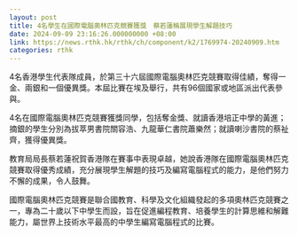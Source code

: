 ```yaml
---
layout: post
title: 4名學生在國際電腦奧林匹克競賽獲獎　蔡若蓮稱展現學生解題技巧
date: 2024-09-09 23:16:26.000000000 +08:00
link: https://news.rthk.hk/rthk/ch/component/k2/1769974-20240909.htm
categories: rthk
---
```


4名香港學生代表隊成員，於第三十六屆國際電腦奧林匹克競賽取得佳績，奪得一金、兩銀和一個優異獎。本屆比賽在埃及舉行，共有96個國家或地區派出代表參與。

4名在國際電腦奧林匹克競賽獲獎同學，包括奪金獎、就讀香港培正中學的黃進；摘銀的學生分別為拔萃男書院關容浩、九龍華仁書院蕭樂然；就讀喇沙書院的蔡祉齊，獲得優異獎。

教育局局長蔡若蓮祝賀香港隊在賽事中表現卓越，她說香港隊在國際電腦奧林匹克競賽取得優秀成績，充分展現學生解題的技巧及編寫電腦程式的能力，是他們努力不懈的成果，令人鼓舞。

國際電腦奧林匹克競賽是聯合國教育、科學及文化組織發起的多項奧林匹克競賽之一，專為二十歲以下中學生而設，旨在促進編程教育、培養學生的計算思維和解難能力，屬世界上技術水平最高的中學生編寫電腦程式的比賽。
